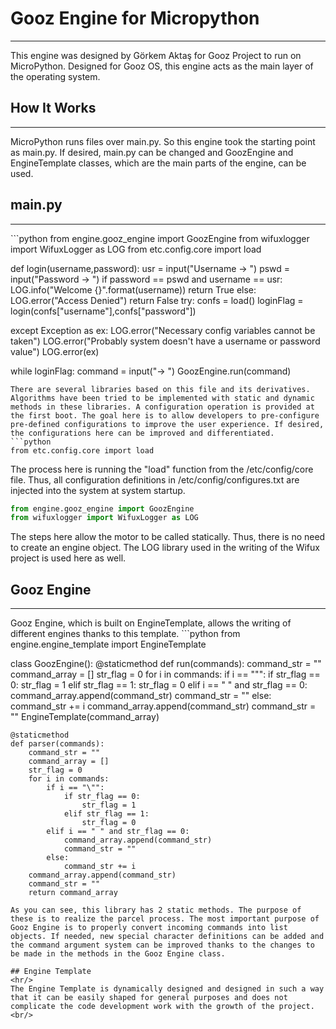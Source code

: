 # Gooz Engine for Micropython
<hr/>

This engine was designed by Görkem Aktaş for Gooz Project to run on MicroPython. Designed for Gooz OS, this engine acts as the main layer of the operating system.

## How It Works
<hr/>

MicroPython runs files over main.py. So this engine took the starting point as main.py. If desired, main.py can be changed and GoozEngine and EngineTemplate classes, which are the main parts of the engine, can be used.

## main.py
<hr/>
```python
from engine.gooz_engine import GoozEngine
from wifuxlogger import WifuxLogger as LOG
from etc.config.core import load

def login(username,password):
    usr = input("Username -> ")
    pswd = input("Password -> ")
    if password == pswd and username == usr:
        LOG.info("Welcome {}".format(username))
        return True
    else:
        LOG.error("Access Denied")
        return False
try:
    confs = load()
    loginFlag = login(confs["username"],confs["password"])

except Exception as ex:
    LOG.error("Necessary config variables cannot be taken")
    LOG.error("Probably system doesn't have a username or password value")
    LOG.error(ex)

while loginFlag:
    command = input("-> ")
    GoozEngine.run(command)
```
There are several libraries based on this file and its derivatives. Algorithms have been tried to be implemented with static and dynamic methods in these libraries. A configuration operation is provided at the first boot. The goal here is to allow developers to pre-configure pre-defined configurations to improve the user experience. If desired, the configurations here can be improved and differentiated.
```python
from etc.config.core import load
```
The process here is running the "load" function from the /etc/config/core file. Thus, all configuration definitions in /etc/config/configures.txt are injected into the system at system startup.
```python
from engine.gooz_engine import GoozEngine
from wifuxlogger import WifuxLogger as LOG
```
The steps here allow the motor to be called statically. Thus, there is no need to create an engine object. The LOG library used in the writing of the Wifux project is used here as well.
## Gooz Engine
<hr/>
Gooz Engine, which is built on EngineTemplate, allows the writing of different engines thanks to this template.
```python
from engine.engine_template import EngineTemplate

class GoozEngine():
    @staticmethod
    def run(commands):
        command_str = ""
        command_array = []
        str_flag = 0
        for i in commands:
            if i == "\"":
                if str_flag == 0:
                    str_flag = 1
                elif str_flag == 1:
                    str_flag = 0
            elif i == " " and str_flag == 0:
                command_array.append(command_str)
                command_str = ""
            else:
                command_str += i
        command_array.append(command_str)
        command_str = ""
        EngineTemplate(command_array)
    
    @staticmethod
    def parser(commands):
        command_str = ""
        command_array = []
        str_flag = 0
        for i in commands:
            if i == "\"":
                if str_flag == 0:
                    str_flag = 1
                elif str_flag == 1:
                    str_flag = 0
            elif i == " " and str_flag == 0:
                command_array.append(command_str)
                command_str = ""
            else:
                command_str += i
        command_array.append(command_str)
        command_str = ""
        return command_array
```
As you can see, this library has 2 static methods. The purpose of these is to realize the parcel process. The most important purpose of Gooz Engine is to properly convert incoming commands into list objects. If needed, new special character definitions can be added and the command argument system can be improved thanks to the changes to be made in the methods in the Gooz Engine class.

## Engine Template
<hr/>
The Engine Template is dynamically designed and designed in such a way that it can be easily shaped for general purposes and does not complicate the code development work with the growth of the project.<br/>

